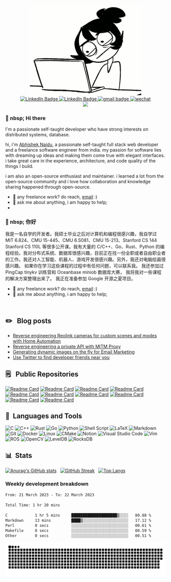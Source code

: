 <div id="header" align="center">
  <img src="assets/header.gif" width="350"/>
</div>

<div id="badges" align="center">
  <a href="https://github.com/niebayes">
    <img src="https://img.shields.io/badge/Github-gray?style=for-the-badge&logo=github&logoColor=white" alt="LinkedIn Badge"/>
  </a>
 
   <a href="https://leetcode.cn/u/lzx071021/">
    <img src="https://img.shields.io/badge/LeetCode-gray?style=for-the-badge&logo=LeetCode&logoColor=#d16c06" alt="LinkedIn Badge"/>
   </a>
 
 <a href="mailto:niebayes@gmail.com">
    <img src="https://img.shields.io/badge/Gmail-gray?style=for-the-badge&logo=gmail&logoColor=red" alt="gmail badge"/>
  </a>
 
  <a href="assets/wechat.png">
    <img src="https://img.shields.io/badge/WeChat-gray?style=for-the-badge&logo=wechat&logoColor=white" alt="wechat"/>
  </a>
 
</div>
 


<div id="visitor" align="center">
   <img src="https://visitor-badge.glitch.me/badge?page_id=niebayes&left_color=gray&right_color=blue"/>
</div>


### 👋 nbsp; Hi there 
I'm a passionate self-taught developer who have strong interests on distributed systems, database.

hi, i'm [Abhishek Naidu](https://abhishknads.me/), a passionate self-taught full stack web developer and a freelance software engineer from india. my passion for software lies with dreaming up ideas and making them come true with elegant interfaces. i take great care in the experience, architecture, and code quality of the things I build.

i am also an open-source enthusiast and maintainer. i learned a lot from the open-source community and i love how collaboration and knowledge sharing happened through open-source.
  
- 💼 any freelance work? do reach, [email](mailto:abhishek.naidu@cred.club) :)
- 💬 ask me about anything, i am happy to help;
- 
### 👋 nbsp; 你好
我是一名自学的开发者。我硕士毕业之后对计算机和编程很感兴趣，我自学过 MIT 6.824、CMU 15-445、CMU 6.S081、CMU 15-213、Stanford CS 144 Stanford CS 110L 等很多公开课。我有大量的 C/C++、Go、Rust、Python 的编程经验。我对分布式系统、数据库很感兴趣，目前正在找一份全职或者自由职业者的工作。我还对人工智能、机器人、游戏开发很感兴趣。另外，我还对电脑绘画很感兴趣。
如果你在学习这些课程的过程中有任何问题，可以联系我。
我还参加过 PingCap tinykv 训练营和 Oceanbase miniob 数据库大赛，
我将我对一些课程的解决方案整理出来了。
我正在准备参加 Google 开源之夏项目。
  
- 💼 any freelance work? do reach, [email](mailto:abhishek.naidu@cred.club) :)
- 💬 ask me about anything, i am happy to help;

&nbsp;

## ✏️ &nbsp; Blog posts

- [Reverse engineering Reolink cameras for custom scenes and modes with Home Automation](https://cyris.io/blog/reverse-engineer-reolink)
- [Reverse engineering a private API with MITM Proxy](https://cyris.io/blog/reverse-engineer-api-copy)
- [Generating dynamic images on the fly for Email Marketing](https://cyris.io/blog/canvas-image-generation)
- [Use Twitter to find developer friends near you](https://cyris.io/blog/find-developer-friends)

## 🗒 &nbsp; Public Repositories
[![Readme Card](https://github-readme-stats.vercel.app/api/pin/?username=niebayes&repo=MIT-6-824-Paxos&theme=tokyonight)](https://github.com/niebayes/MIT-6-824-Paxos)
[![Readme Card](https://github-readme-stats.vercel.app/api/pin/?username=niebayes&repo=LSM-DB&theme=tokyonight)](https://github.com/niebayes/LSM-DB)
[![Readme Card](https://github-readme-stats.vercel.app/api/pin/?username=niebayes&repo=tinykv&theme=tokyonight)](https://github.com/niebayes/tinykv)
[![Readme Card](https://github-readme-stats.vercel.app/api/pin/?username=niebayes&repo=miniob&theme=tokyonight)](https://github.com/niebayes/miniob)
[![Readme Card](https://github-readme-stats.vercel.app/api/pin/?username=niebayes&repo=UZH-Robot-Perception&theme=tokyonight)](https://github.com/niebayes/UZH-Robot-Perception)
[![Readme Card](https://github-readme-stats.vercel.app/api/pin/?username=niebayes&repo=Balancebeam&theme=tokyonight)](https://github.com/niebayes/Balancebeam)
[![Readme Card](https://github-readme-stats.vercel.app/api/pin/?username=niebayes&repo=DEET-Debugger&theme=tokyonight)](https://github.com/niebayes/DEET-Debugger)
[![Readme Card](https://github-readme-stats.vercel.app/api/pin/?username=niebayes&repo=Segregated-Explicit-Free-List&theme=tokyonight)](https://github.com/niebayes/Segregated-Explicit-Free-List)
[![Readme Card](https://github-readme-stats.vercel.app/api/pin/?username=niebayes&repo=FAT32-Deleted-File-Recover&theme=tokyonight)](https://github.com/niebayes/FAT32-Deleted-File-Recover)
[![Readme Card](https://github-readme-stats.vercel.app/api/pin/?username=niebayes&repo=Graph-Algorithms&theme=tokyonight)](https://github.com/niebayes/Graph-Algorithms)

## 🧰 &nbsp;Languages and Tools
![C](https://img.shields.io/badge/c-%2300599C.svg?style=for-the-badge&logo=c&logoColor=white)
![C++](https://img.shields.io/badge/c++-%2300599C.svg?style=for-the-badge&logo=c%2B%2B&logoColor=white)
![Rust](https://img.shields.io/badge/rust-%23000000.svg?style=for-the-badge&logo=rust&logoColor=white)
![Go](https://img.shields.io/badge/go-%2300ADD8.svg?style=for-the-badge&logo=go&logoColor=white)
![Python](https://img.shields.io/badge/python-3670A0?style=for-the-badge&logo=python&logoColor=ffdd54)
![Shell Script](https://img.shields.io/badge/shell_script-%23121011.svg?style=for-the-badge&logo=gnu-bash&logoColor=white)
![LaTeX](https://img.shields.io/badge/latex-%23008080.svg?style=for-the-badge&logo=latex&logoColor=white)
![Markdown](https://img.shields.io/badge/markdown-%23000000.svg?style=for-the-badge&logo=markdown&logoColor=white)
![Git](https://img.shields.io/badge/git-%23F05033.svg?style=for-the-badge&logo=git&logoColor=white)
![Docker](https://img.shields.io/badge/docker-%230db7ed.svg?style=for-the-badge&logo=docker&logoColor=white)
![Linux](https://img.shields.io/badge/Linux-FCC624?style=for-the-badge&logo=linux&logoColor=black)
![CMake](https://img.shields.io/badge/CMake-%23008FBA.svg?style=for-the-badge&logo=cmake&logoColor=white)
![Notion](https://img.shields.io/badge/Notion-%23000000.svg?style=for-the-badge&logo=notion&logoColor=white)
![Visual Studio Code](https://img.shields.io/badge/Visual%20Studio%20Code-0078d7.svg?style=for-the-badge&logo=visual-studio-code&logoColor=white)
![Vim](https://img.shields.io/badge/VIM-%2311AB00.svg?style=for-the-badge&logo=vim&logoColor=white)
![ROS](https://img.shields.io/badge/ros-%230A0FF9.svg?style=for-the-badge&logo=ros&logoColor=white)
![OpenCV](https://img.shields.io/badge/opencv-%23white.svg?style=for-the-badge&logo=opencv&logoColor=white)
![LevelDB](https://img.shields.io/badge/-LevelDB-green?style=for-the-badge)
![RocksDB](https://img.shields.io/badge/-RocksDB-yellow?style=for-the-badge)


## 📊 &nbsp;Stats
[![Anurag's GitHub stats](https://github-readme-stats.vercel.app/api?username=niebayes&count_private=true&show_icons=true&theme=tokyonight)](https://github.com/anuraghazra/github-readme-stats) &nbsp;
[![GitHub Streak](https://streak-stats.demolab.com/?user=niebayes&theme=tokyonight)](https://git.io/streak-stats) &nbsp;
[![Top Langs](https://github-readme-stats.vercel.app/api/top-langs/?username=niebayes&layout=compact&theme=tokyonight)](https://github.com/anuraghazra/github-readme-stats)

### Weekly development breakdown
 <!--START_SECTION:waka-->

```text
From: 21 March 2023 - To: 22 March 2023

Total Time: 1 hr 20 mins

C            1 hr 5 mins     ████████████████████▒░░░░   80.88 %
Markdown     13 mins         ████▒░░░░░░░░░░░░░░░░░░░░   17.12 %
Perl         0 secs          ░░░░░░░░░░░░░░░░░░░░░░░░░   00.61 %
Makefile     0 secs          ░░░░░░░░░░░░░░░░░░░░░░░░░   00.59 %
Other        0 secs          ░░░░░░░░░░░░░░░░░░░░░░░░░   00.51 %
```

<!--END_SECTION:waka-->


![](https://raw.githubusercontent.com/niebayes/niebayes/output/github-contribution-grid-snake-dark.svg)
